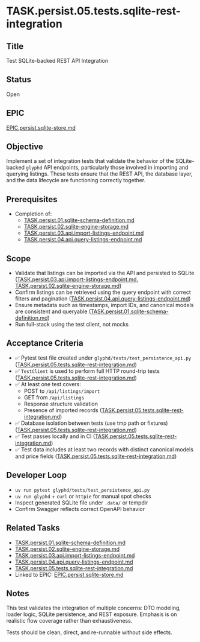 # TASK.persist.05.tests.sqlite-rest-integration

## Title
Test SQLite-backed REST API Integration

## Status
Open

## EPIC
[EPIC.persist.sqlite-store.md](../../epics/open/EPIC.persist.sqlite-store.md)

## Objective

Implement a set of integration tests that validate the behavior of the SQLite-backed `glyphd` API endpoints, particularly those involved in importing and querying listings. These tests ensure that the REST API, the database layer, and the data lifecycle are functioning correctly together.

## Prerequisites

- Completion of:
  - [TASK.persist.01.sqlite-schema-definition.md](../open/TASK.persist.01.sqlite-schema-definition.md)
  - [TASK.persist.02.sqlite-engine-storage.md](../open/TASK.persist.02.sqlite-engine-storage.md)
  - [TASK.persist.03.api.import-listings-endpoint.md](../open/TASK.persist.03.api.import-listings-endpoint.md)
  - [TASK.persist.04.api.query-listings-endpoint.md](../open/TASK.persist.04.api.query-listings-endpoint.md)

## Scope

- Validate that listings can be imported via the API and persisted to SQLite ([TASK.persist.03.api.import-listings-endpoint.md](../open/TASK.persist.03.api.import-listings-endpoint.md), [TASK.persist.02.sqlite-engine-storage.md](../open/TASK.persist.02.sqlite-engine-storage.md))
- Confirm listings can be retrieved using the query endpoint with correct filters and pagination ([TASK.persist.04.api.query-listings-endpoint.md](../open/TASK.persist.04.api.query-listings-endpoint.md))
- Ensure metadata such as timestamps, import IDs, and canonical models are consistent and queryable ([TASK.persist.01.sqlite-schema-definition.md](../open/TASK.persist.01.sqlite-schema-definition.md))
- Run full-stack using the test client, not mocks

## Acceptance Criteria

- ✅ Pytest test file created under `glyphd/tests/test_persistence_api.py` ([TASK.persist.05.tests.sqlite-rest-integration.md](../open/TASK.persist.05.tests.sqlite-rest-integration.md))
- ✅ `TestClient` is used to perform full HTTP round-trip tests ([TASK.persist.05.tests.sqlite-rest-integration.md](../open/TASK.persist.05.tests.sqlite-rest-integration.md))
- ✅ At least one test covers:
  - POST to `/api/listings/import`
  - GET from `/api/listings`
  - Response structure validation
  - Presence of imported records ([TASK.persist.05.tests.sqlite-rest-integration.md](../open/TASK.persist.05.tests.sqlite-rest-integration.md))
- ✅ Database isolation between tests (use tmp path or fixtures) ([TASK.persist.05.tests.sqlite-rest-integration.md](../open/TASK.persist.05.tests.sqlite-rest-integration.md))
- ✅ Test passes locally and in CI ([TASK.persist.05.tests.sqlite-rest-integration.md](../open/TASK.persist.05.tests.sqlite-rest-integration.md))
- ✅ Test data includes at least two records with distinct canonical models and price fields ([TASK.persist.05.tests.sqlite-rest-integration.md](../open/TASK.persist.05.tests.sqlite-rest-integration.md))

## Developer Loop

- `uv run pytest glyphd/tests/test_persistence_api.py`
- `uv run glyphd` + `curl` or `httpie` for manual spot checks
- Inspect generated SQLite file under `.data/` or tempdir
- Confirm Swagger reflects correct OpenAPI behavior

## Related Tasks

- [TASK.persist.01.sqlite-schema-definition.md](../open/TASK.persist.01.sqlite-schema-definition.md)
- [TASK.persist.02.sqlite-engine-storage.md](../open/TASK.persist.02.sqlite-engine-storage.md)
- [TASK.persist.03.api.import-listings-endpoint.md](../open/TASK.persist.03.api.import-listings-endpoint.md)
- [TASK.persist.04.api.query-listings-endpoint.md](../open/TASK.persist.04.api.query-listings-endpoint.md)
- [TASK.persist.05.tests.sqlite-rest-integration.md](../open/TASK.persist.05.tests.sqlite-rest-integration.md)
- Linked to EPIC: [EPIC.persist.sqlite-store.md](../../epics/open/EPIC.persist.sqlite-store.md)

## Notes

This test validates the integration of multiple concerns: DTO modeling, loader logic, SQLite persistence, and REST exposure. Emphasis is on realistic flow coverage rather than exhaustiveness.

Tests should be clean, direct, and re-runnable without side effects.